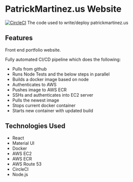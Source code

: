 # PatrickMartinez.us Website
[![CircleCI](https://circleci.com/gh/martip23/portfolio/tree/portfolio.svg?style=svg)](https://circleci.com/gh/martip23/portfolio/tree/portfolio)
The code used to write/deploy patrickmartinez.us

## Features
Front end portfolio website.

Fully automated CI/CD pipeline which does the following:
* Pulls from github
* Runs Node Tests and the below steps in parallel
* Builds a docker image based on node
* Authenticates to AWS
* Pushes image to AWS ECR
* SSHs and authenticates into EC2 server
* Pulls the newest image
* Stops current docker container
* Starts new container with updated build

## Technologies Used
* React
* Material UI
* Docker
* AWS EC2
* AWS ECR
* AWS Route 53
* CircleCI
* Node.js
